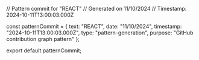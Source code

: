 // Pattern commit for "REACT"
// Generated on 11/10/2024
// Timestamp: 2024-10-11T13:00:03.000Z

const patternCommit = {
  text: "REACT",
  date: "11/10/2024",
  timestamp: "2024-10-11T13:00:03.000Z",
  type: "pattern-generation",
  purpose: "GitHub contribution graph pattern"
};

export default patternCommit;
